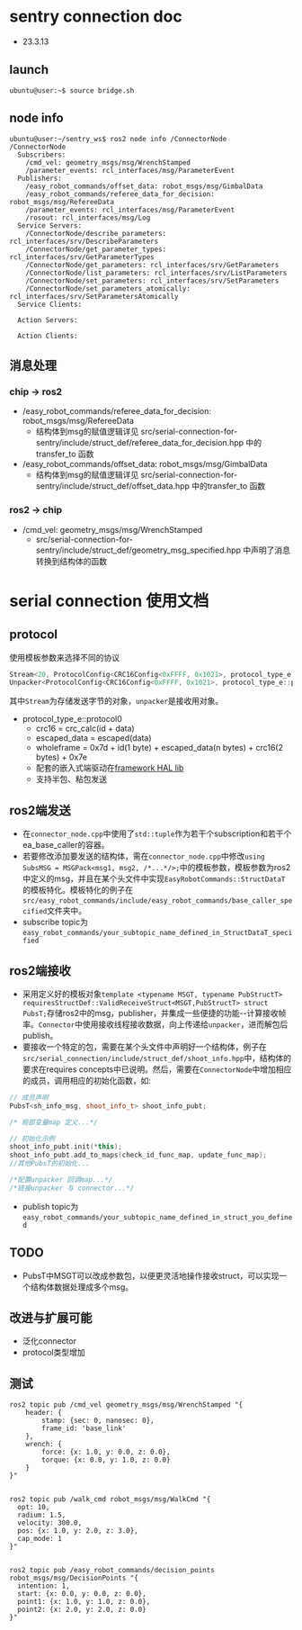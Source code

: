 # sentry connection doc
- 23.3.13
## launch
```shell
ubuntu@user:~$ source bridge.sh
```
## node info
```shell
ubuntu@user:~/sentry_ws$ ros2 node info /ConnectorNode 
/ConnectorNode
  Subscribers:
    /cmd_vel: geometry_msgs/msg/WrenchStamped
    /parameter_events: rcl_interfaces/msg/ParameterEvent
  Publishers:
    /easy_robot_commands/offset_data: robot_msgs/msg/GimbalData
    /easy_robot_commands/referee_data_for_decision: robot_msgs/msg/RefereeData
    /parameter_events: rcl_interfaces/msg/ParameterEvent
    /rosout: rcl_interfaces/msg/Log
  Service Servers:
    /ConnectorNode/describe_parameters: rcl_interfaces/srv/DescribeParameters
    /ConnectorNode/get_parameter_types: rcl_interfaces/srv/GetParameterTypes
    /ConnectorNode/get_parameters: rcl_interfaces/srv/GetParameters
    /ConnectorNode/list_parameters: rcl_interfaces/srv/ListParameters
    /ConnectorNode/set_parameters: rcl_interfaces/srv/SetParameters
    /ConnectorNode/set_parameters_atomically: rcl_interfaces/srv/SetParametersAtomically
  Service Clients:

  Action Servers:

  Action Clients:
```
## 消息处理
### chip -> ros2
- /easy_robot_commands/referee_data_for_decision: robot_msgs/msg/RefereeData
    - 结构体到msg的赋值逻辑详见 src/serial-connection-for-sentry/include/struct_def/referee_data_for_decision.hpp 中的transfer_to 函数
- /easy_robot_commands/offset_data: robot_msgs/msg/GimbalData
    - 结构体到msg的赋值逻辑详见 src/serial-connection-for-sentry/include/struct_def/offset_data.hpp 中的transfer_to 函数
### ros2 -> chip
- /cmd_vel: geometry_msgs/msg/WrenchStamped
    - src/serial-connection-for-sentry/include/struct_def/geometry_msg_specified.hpp 中声明了消息转换到结构体的函数

# serial connection 使用文档

## protocol
使用模板参数来选择不同的协议
```c++
Stream<20, ProtocolConfig<CRC16Config<0xFFFF, 0x1021>, protocol_type_e::protocol0>> stream;
Unpacker<ProtocolConfig<CRC16Config<0xFFFF, 0x1021>, protocol_type_e::protocol0>> unpacker;
```
其中`Stream`为存储发送字节的对象，`unpacker`是接收用对象。
- protocol_type_e::protocol0
    - crc16 = crc_calc(id + data)
    - escaped_data = escaped(data)
    - wholeframe = 0x7d + id(1 byte) + escaped_data(n bytes) + crc16(2 bytes) + 0x7e
    - 配套的嵌入式端驱动在[framework HAL lib](https://gl.ngxy.team:32072/embedded_group/projects/all_in_one_framework/hal)
    - 支持半包、粘包发送
## ros2端发送
- 在`connector_node.cpp`中使用了`std::tuple`作为若干个subscription和若干个ea_base_caller的容器。
- 若要修改添加要发送的结构体，需在`connector_node.cpp`中修改`using SubsMSG = MSGPack<msg1, msg2, /*...*/>;`中的模板参数，模板参数为ros2中定义的msg，并且在某个头文件中实现`EasyRobotCommands::StructDataT`的模板特化。模板特化的例子在`src/easy_robot_commands/include/easy_robot_commands/base_caller_specified`文件夹中。
- subscribe topic为`easy_robot_commands/your_subtopic_name_defined_in_StructDataT_specified`
## ros2端接收
- 采用定义好的模板对象`template <typename MSGT, typename PubStructT> requiresStructDef::ValidReceiveStruct<MSGT,PubStructT> struct PubsT;`存储ros2中的msg，publisher，并集成一些便捷的功能--计算接收帧率。`Connector`中使用接收线程接收数据，向上传递给`unpacker`，进而解包后publish。
- 要接收一个特定的包，需要在某个头文件中声明好一个结构体，例子在`src/serial_connection/include/struct_def/shoot_info.hpp`中，结构体的要求在requires concepts中已说明。然后，需要在`ConnectorNode`中增加相应的成员，调用相应的初始化函数，如:
```c++
// 成员声明
PubsT<sh_info_msg, shoot_info_t> shoot_info_pubt;
```
```c++
/* 局部变量map 定义...*/

// 初始化示例
shoot_info_pubt.init(*this);
shoot_info_pubt.add_to_maps(check_id_func_map, update_func_map);
//其他PubsT的初始化...

/*配置unpacker 回调map...*/
/*链接unpacker 与 connector...*/
```
- publish topic为`easy_robot_commands/your_subtopic_name_defined_in_struct_you_defined`

## TODO
- PubsT中MSGT可以改成参数包，以便更灵活地操作接收struct，可以实现一个结构体数据处理成多个msg。

## 改进与扩展可能
- 泛化connector
- protocol类型增加



## 测试
```shell
ros2 topic pub /cmd_vel geometry_msgs/msg/WrenchStamped "{
    header: {
        stamp: {sec: 0, nanosec: 0},
        frame_id: 'base_link'
    },
    wrench: {
        force: {x: 1.0, y: 0.0, z: 0.0},
        torque: {x: 0.0, y: 1.0, z: 0.0}
    }
}"


ros2 topic pub /walk_cmd robot_msgs/msg/WalkCmd "{
  opt: 10,
  radium: 1.5,
  velocity: 300.0,
  pos: {x: 1.0, y: 2.0, z: 3.0},
  cap_mode: 1
}"


ros2 topic pub /easy_robot_commands/decision_points robot_msgs/msg/DecisionPoints "{
  intention: 1,
  start: {x: 0.0, y: 0.0, z: 0.0},
  point1: {x: 1.0, y: 1.0, z: 0.0},
  point2: {x: 2.0, y: 2.0, z: 0.0}
}"
```
